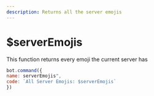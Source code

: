 ```yaml
---
description: Returns all the server emojis
---
```


# $serverEmojis

This function returns every emoji the current server has

```javascript
bot.command({
name: serverEmojis",
code: `All Server Emojis: $serverEmojis`
})
```
